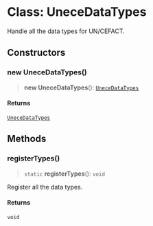 # Class: UneceDataTypes

Handle all the data types for UN/CEFACT.

## Constructors

### new UneceDataTypes()

> **new UneceDataTypes**(): [`UneceDataTypes`](UneceDataTypes.md)

#### Returns

[`UneceDataTypes`](UneceDataTypes.md)

## Methods

### registerTypes()

> `static` **registerTypes**(): `void`

Register all the data types.

#### Returns

`void`
